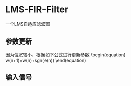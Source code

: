 # LMS-FIR-Filter
 一个LMS自适应滤波器
## 参数更新
因为位宽较小，根据如下公式进行更新参数
\begin{equation}
 w(n+1)=w(n)+sgn(e(n))
\end(equation)

## 输入信号
